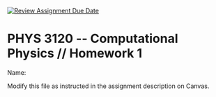 [![Review Assignment Due Date](https://classroom.github.com/assets/deadline-readme-button-22041afd0340ce965d47ae6ef1cefeee28c7c493a6346c4f15d667ab976d596c.svg)](https://classroom.github.com/a/B9lyXgY3)
# PHYS 3120 -- Computational Physics // Homework 1
Name: 

Modify this file as instructed in the assignment description on Canvas.
